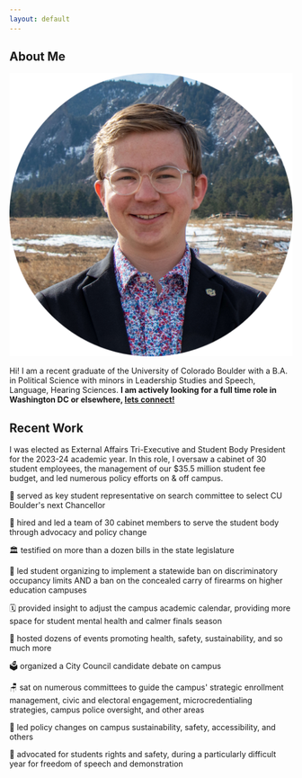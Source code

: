 ```yaml
---
layout: default
---
```


## About Me

<img class="profile-picture" src="ChaseCircle.png">

Hi! I am a recent graduate of the University of Colorado Boulder with a B.A. in Political Science with minors in Leadership Studies and Speech, Language, Hearing Sciences. **I am actively looking for a full time role in Washington DC or elsewhere, [lets connect!]()**


## Recent Work

I was elected as External Affairs Tri-Executive and Student Body President for the 2023-24 academic year. In this role, I oversaw a cabinet of 30 student employees, the management of our $35.5 million student fee budget, and led numerous policy efforts on & off campus.

📢 served as key student representative on search committee to select CU Boulder's next Chancellor

👥 hired and led a team of 30 cabinet members to serve the student body through advocacy and policy change

🏛️ testified on more than a dozen bills in the state legislature

🏡 led student organizing to implement a statewide ban on discriminatory occupancy limits AND a ban on the concealed carry of firearms on higher education campuses

🗓️ provided insight to adjust the campus academic calendar, providing more space for student mental health and calmer finals season

🎤 hosted dozens of events promoting health, safety, sustainability, and so much more

🗳️ organized a City Council candidate debate on campus

🪑 sat on numerous committees to guide the campus' strategic enrollment management, civic and electoral engagement, microcredentialing strategies, campus police oversight, and other areas

🌳 led policy changes on campus sustainability, safety, accessibility, and others

🦺 advocated for students rights and safety, during a particularly difficult year for freedom of speech and demonstration
